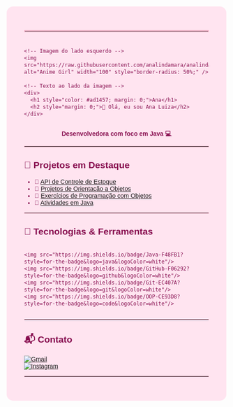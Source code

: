 <!-- 🌸 Perfil em tons rosa pastel -->

<div style="background: #ffe4f0; padding: 40px; border-radius: 15px; color: #880e4f; font-family: Arial, sans-serif;">

  <!-- Linha rosa -->
  <hr style="border: 2px solid #f8bbd0; margin-bottom: 20px;" />

  <!-- Container com imagem ao lado do texto -->
  <div style="display: flex; align-items: center; gap: 20px;">

    <!-- Imagem do lado esquerdo -->
    <img src="https://raw.githubusercontent.com/analindamara/analindamara/main/download.jpg" alt="Anime Girl" width="100" style="border-radius: 50%;" />

    <!-- Texto ao lado da imagem -->
    <div>
      <h1 style="color: #ad1457; margin: 0;">Ana</h1>
      <h2 style="margin: 0;">🌷 Olá, eu sou Ana Luiza</h2>
    </div>

  </div>

  <p align="center"><strong>Desenvolvedora com foco em Java 💻</strong></p>

  <hr style="border: 1px solid #f8bbd0;" />

  ## 📂 Projetos em Destaque

  - 💖 [API de Controle de Estoque](https://github.com/analindamara/Api_ControleEstoque)  
  - 💖 [Projetos de Orientação a Objetos](https://github.com/analindamara/orientacaoAobjeto)  
  - 💖 [Exercícios de Programação com Objetos](https://github.com/analindamara/Objeto)  
  - 💖 [Atividades em Java](https://github.com/analindamara/atividadesJAVA)  

  <hr style="border: 1px solid #f8bbd0;" />

  ## 🧰 Tecnologias & Ferramentas

  <div style="display: flex; flex-wrap: wrap; gap: 10px;">

    <img src="https://img.shields.io/badge/Java-F48FB1?style=for-the-badge&logo=java&logoColor=white"/>
    <img src="https://img.shields.io/badge/GitHub-F06292?style=for-the-badge&logo=github&logoColor=white"/>
    <img src="https://img.shields.io/badge/Git-EC407A?style=for-the-badge&logo=git&logoColor=white"/>
    <img src="https://img.shields.io/badge/OOP-CE93D8?style=for-the-badge&logo=code&logoColor=white"/>

  </div>

  <hr style="border: 1px solid #f8bbd0;" />

  ## 📬 Contato

  [![Gmail](https://img.shields.io/badge/Gmail-F48FB1?style=for-the-badge&logo=gmail&logoColor=white)](mailto:anagomes360luiza@gmail.com)  
  [![Instagram](https://img.shields.io/badge/@_analuxrz-F06292?style=for-the-badge&logo=instagram&logoColor=white)](https://www.instagram.com/_analuxrz)

  <hr style="border: 1px solid #f8bbd0;" />

</div>



